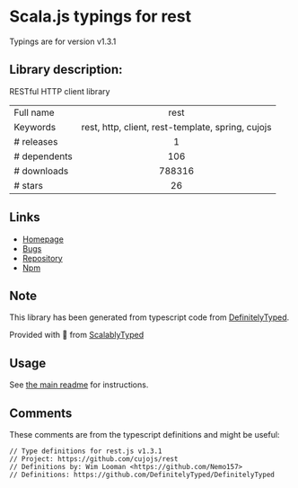 
# Scala.js typings for rest

Typings are for version v1.3.1

## Library description:
RESTful HTTP client library

|                    |                 |
| ------------------ | :-------------: |
| Full name          | rest |
| Keywords           | rest, http, client, rest-template, spring, cujojs |
| # releases         | 1 |
| # dependents       | 106 |
| # downloads        | 788316 |
| # stars            | 26 |

## Links
- [Homepage](https://github.com/cujojs/rest#readme)
- [Bugs](https://github.com/cujojs/rest/issues)
- [Repository](https://github.com/cujojs/rest)
- [Npm](https://www.npmjs.com/package/rest)
    


## Note
This library has been generated from typescript code from [DefinitelyTyped](https://definitelytyped.org).

Provided with :purple_heart: from [ScalablyTyped](https://github.com/oyvindberg/ScalablyTyped)

## Usage
See [the main readme](../../readme.md) for instructions.

## Comments

These comments are from the typescript definitions and might be useful:
```
// Type definitions for rest.js v1.3.1
// Project: https://github.com/cujojs/rest
// Definitions by: Wim Looman <https://github.com/Nemo157>
// Definitions: https://github.com/DefinitelyTyped/DefinitelyTyped

```

